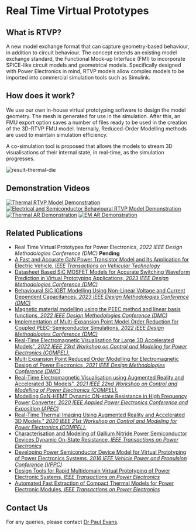 # Real Time Virtual Prototypes

## What is RTVP?

A new model exchange format that can capture geometry-based behaviour, in addition to circuit behaviour. The concept extends an existing model exchange standard, the Functional Mock-up Interface (FMI) to incorporate SPICE-like circuit models and geometrical models. Specifically designed with Power Electronics in mind, RTVP models allow complex models to be imported into commercial simulation tools such as Simulink. 


## How does it work?

We use our own in-house virtual prototyping software to design the model geometry. The mesh is generated for use in the simulation. After this, an FMU export option saves a number of files ready to be used in the creation of the 3D-RTVP FMU model. Internally, Reduced-Order Modelling methods are used to maintain simulation efficiency. 

A co-simulation tool is proposed that allows the models to stream 3D visualisations of their internal state, in real-time, as the simulation progresses.

![result-thermal-die](https://github.com/user-attachments/assets/dbfc5c7a-6c6e-48b8-8161-073b7285b054)


## Demonstration Videos

[![Thermal RTVP Model Demonstration](https://img.youtube.com/vi/_mSFU1akNzQ/maxresdefault.jpg)](https://youtu.be/_mSFU1akNzQ)
[![Electrical and Semiconductor Behavioural RTVP Model Demonstration](https://img.youtube.com/vi/9EW95Z0a7q0/maxresdefault.jpg)](https://youtu.be/9EW95Z0a7q0)
[![Thermal AR Demonstration](https://img.youtube.com/vi/23DIIjWbeLg/maxresdefault.jpg)](https://youtu.be/23DIIjWbeLg)
[![EM AR Demonstration](https://img.youtube.com/vi/JErHrJPMms0/maxresdefault.jpg)](https://youtu.be/JErHrJPMms0)

## Related Publications
- Real Time Virtual Prototypes for Power Electronics, *2022 IEEE Design Methodologies Conference (DMC)* **Pending**
- [A Fast and Accurate GaN Power Transistor Model and Its Application for Electric Vehicle, *IEEE Transactions on Vehicular Technology*](https://ieeexplore.ieee.org/document/10347531/)
- [Datasheet Based SiC MOSFET Models for Accurate Switching Waveform Prediction in Virtual Prototyping Applications, *2023 IEEE Design Methodologies Conference (DMC)*](https://ieeexplore.ieee.org/document/10412452)
- [Behavioural SiC IGBT Modelling Using Non-Linear Voltage and Current Dependent Capacitances, *2023 IEEE Design Methodologies Conference (DMC)*](https://ieeexplore.ieee.org/document/10412584/)
- [Magnetic material modelling using the PEEC method and linear basis functions, *2022 IEEE Design Methodologies Conference (DMC)*](https://ieeexplore.ieee.org/document/9906541)
- [Implementation of Multi-Expansion Point Model Order Reduction for Coupled PEEC-Semiconductor Simulations, *2022 IEEE Design Methodologies Conference (DMC)*](https://ieeexplore.ieee.org/document/9906539)
- [Real-Time Electromagnetic Visualisation for Large 3D Accelerated Models", *2022 IEEE 23rd Workshop on Control and Modeling for Power Electronics (COMPEL).*](https://ieeexplore.ieee.org/document/9830033)
- [Multi Expansion Point Reduced Order Modelling for Electromagnetic Design of Power Electronics, *2021 IEEE Design Methodologies Conference (DMC)*](https://ieeexplore.ieee.org/document/9529950/)
- [Real-Time Electromagnetic Visualisation using Augmented Reality and Accelerated 3D Models", *2021 IEEE 22nd Workshop on Control and Modelling of Power Electronics (COMPEL).*](https://ieeexplore.ieee.org/document/9645933)
- [Modelling GaN-HEMT Dynamic ON-state Resistance in High Frequency Power Converter, *2020 IEEE Applied Power Electronics Conference and Exposition (APEC)*](https://ieeexplore.ieee.org/document/9124513/)
- [Real-Time Thermal Imaging Using Augmented Reality and Accelerated 3D Models," *2020 IEEE 21st Workshop on Control and Modeling for Power Electronics (COMPEL).*](https://ieeexplore.ieee.org/document/9265658)
- [Characterisation and Modeling of Gallium Nitride Power Semiconductor Devices Dynamic On-State Resistance, *IEEE Transactions on Power Electronics*](https://ieeexplore.ieee.org/document/8039282/)
- [Developing Power Semiconductor Device Model for Virtual Prototyping of Power Electronics Systems, *2016 IEEE Vehicle Power and Propulsion Conference (VPPC)*](https://ieeexplore.ieee.org/document/7791664/)
- [Design Tools for Rapid Multidomain Virtual Prototyping of Power Electronic Systems, *IEEE Transactions on Power Electronics*](https://ieeexplore.ieee.org/document/7112536/)
- [Automated Fast Extraction of Compact Thermal Models for Power Electronic Modules, *IEEE Transactions on Power Electronics*](https://ieeexplore.ieee.org/document/6395834/)

## Contact Us

For any queries, please contact [Dr Paul Evans](https://www.nottingham.ac.uk/Engineering/Departments/EEE/People/paul.evans). 
